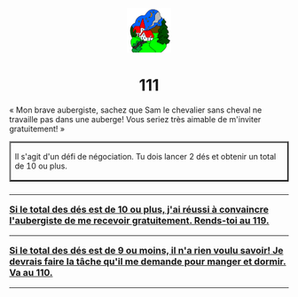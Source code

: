 <html><head>
<title>Sam le chevalier sans cheval</title>
<link rel="stylesheet" type="text/css" href="../images/m.css">
</head><body>
<center>
<img src="../images/village.png"  height="80" width="80"> 
<h1>111</h1></center>
<p>« Mon brave aubergiste, sachez que Sam le chevalier sans cheval ne travaille pas dans une auberge! Vous seriez très aimable de m'inviter gratuitement! »</p>
<center><table width=50% border=2 cellpadding=5><tr><td><p>Il s'agit d'un défi de négociation. Tu dois lancer 2 dés et obtenir un total de 10 ou plus.</p></td></tr></table></center>
<h3>
<hr><a  href="119.html">Si le total des dés est de 10 ou plus, j'ai réussi à convaincre l'aubergiste de me recevoir gratuitement. Rends-toi au  119.</a>
<hr><a  href="110.html">Si le total des dés est de 9 ou moins, il n'a rien voulu savoir! Je devrais faire la tâche qu'il me demande pour manger et dormir. Va au  110.</a>
</h3>
<hr>
<body>
